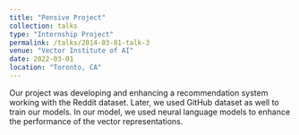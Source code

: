```yaml
---
title: "Pensive Project"
collection: talks
type: "Internship Project"
permalink: /talks/2014-03-01-talk-3
venue: "Vector Institute of AI"
date: 2022-03-01
location: "Toronto, CA"
---
```


Our project was developing and enhancing a recommendation system working with the Reddit dataset. Later, we used GitHub dataset as well to train our models. In our model, we used neural language models to enhance the performance of the vector representations.
